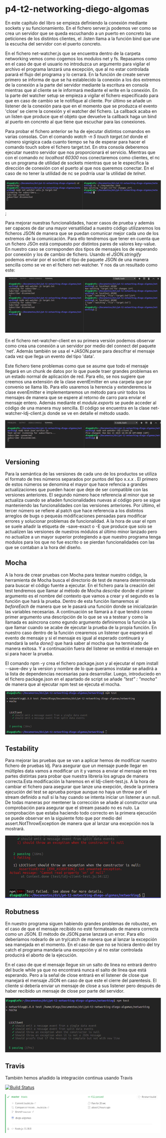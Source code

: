 # p4-t2-networking-diego-algomas

En este capítulo del libro se empieza definiendo la conexión mediante sockets y su funcionamiento. En el fichero server.js podemos ver como se crea un servidor que se queda escuchando a un puerto en concreto las peticiones de los distintos clientes, el .listen llama a la función bind que une la escucha del servidor con el puerto concreto. 

En el fichero net-watcher.js que se encuentra dentro de la carpeta networking vemos como cogemos los modulos net y fs. Repasamos como en el caso de que el usuario no introduzca un argumento para vigilar el archivo el programa lanzará una excepción, que al no estar controlada parará el flujo del programa y lo cerrará. En la función de create server primero se informa de que se ha establecido la conexión a los dos extremos de la conexión a la parte del servidor mediante la escritura en consola mientras que al cliente se le informará mediante el write en la conexión. En la parte del watcher setup se empieza a vigilar el fichero especificado para que en caso de cambio se le notifique al cliente. Por último se añade un listener de la conexión para que en el momento que se produzca el evento 'close' se cierre la conexión y el watcher del fichero. La callback acaba en un listen que produce que el objeto que devuelve la callback haga un bind al puerto en concreto al que tiene que escuchar para las conexiones.    

Para probar el fichero anterior se ha de ejecutar distintos comandos en varias consolas. Con el comando *watch -n 5 touch target.txt* donde el número signigica cada cuanto tiempo se ha de esperar para hacer el comando touch sobre el fichero target.txt. En otra consola deberemos ejecutar nuestro servidor que nos proporcionará el servicio. Mientras que con el comando *nc localhost 60300* nos conectaremos como clientes, el nc es un programa de utilidad de sockets mientras que se le especifica la dirección de conexión con el puerto al que nos queremos conectar. En el caso de no tener la utilidad de nc se podrría usar la utilidad de *telnet*. 

![algo](pictures/1.png);

Para mejorar nuestras funcionalidades, hacer casos de prueba y además ser capaces de dar una mayor versatilidad a nuestro código utilizaremos los ficheros JSON de manera que se puedan comunicar mejor cada uno de los extremos de la comunicación. Para ello tendremos que tener en cuenta que un fichero JSOn está compuesto por distintos pares de valores key-value. En nuestro caso se corresponden dos tipos de mensajes los de esperando por conexión y los de cambio de fichero. Usando el *JSON.stringify* podemos enviar por el socket el tipo de paquete JSON de una manera sencilla como se ve en el fichero net-watcher. Y nos da un resultado como este:

![algo](pictures/2.png)

En el fichero net-watcher-client en su primera versión podemos observar como crea una conexión a un servidor por medio del connect del paquete 'net'. Además también se usa el *JASON.parse para descifrar el mensaje cada vez que llega un evento del tipo 'data'. 

Este fichero tiene problemas como que se asume que todo el mensaje llegará en un chunk de datos por lo que puede traer grandes problemas en un estado normal de aplicación de red. Para ello, se nos sugiere que creemos una extensión de la clase eventEmitter en una carpeta que por convenio se llama lib. Para ello usaremos la herencia y extenderemos la clase evenEmitter e implementaremos un método para unir todos los mensajes de manera que se espere al retorno de carro para enviar el mensaje entero. Además mediante el *module.exports*  se puede acceder al código de una manera muy sencilla. El código se encuentra en la clase net-watcher-ldj-client.js donde se ve en detalle el método usado. 

![algo](pictures/3.png)

## Versioning

Para la semántica de las versiones de cada uno de los productos se utiliza el formato de tres números separados por puntos del tipo x.x.x . El primero de estos números se denomina el mayor que hace refencia a grandes actualizaciones que pueden hacer que deje de ser compatible con las versiones anteriores. El segundo número hace referencia al minor que se actualiza cuando se añaden funcionalidades nuevas al código pero se sigue manteniendo las funcionalidades con las versiones anteriores. Por último, el tercer número se refiere al patch que hace referencia a los distintos arreglos de bugs o pequeás módificaciones pensadas para modificar errores y solucionar problemas de funcionalidad. A la hora de usar el npm se suele añadir la etiqueta de -save-exact o -E que produce que solo se actualizen las versiones de nuestros módulos al último minor lanzado pero no actualize a un mayor superior protegiendo a que nuestro programa tenga modulos para los que no fue escrito o se pierdan funcionalidades con las que se contaban a la hora del diseño. 

## Mocha

A la hora de crear pruebas con Mocha para testear nuestro código, la herramienta de Mocha busca el directorio de test de manera determinada para buscar el código fuente a ejecutar. En el fichero para la creación del test tendremos que llamar al método de Mocha *describe* donde el primer argumento es el nombre del contexto que vamos a crear y el segundo es la función que hará la prueba. Dentro de esta función llamaremos al *beforeEach* de manera que se le pasará una función donde se inicializarán las variables necesarias. A continuación se llamará a *it* que tendrá como primer argumento una descripción de lo que se va a testear y como la llamada es asincrona como egundo argumento definiremos la función a la que llamar cuando se acabe de ejecutar la prueba de la propia función. En nuestro caso dentro de la función crearemos un listener que esperará el evento de mensaje y si el mensaje es igual al esperado continuará y mandará la seña *done()* que hará saber al mocha que ha terminado de manera exitosa. Y a continuación fuera del listener se emitirá el mensaje en si para hacer la prueba. 

El comando npm -y crea el fichero package.json y al ejecutar el npm install --save-dev y la version y nombre de lo que queramos instalar se añadirá a la lista de dependencias necesarias para desarrollar. Luego, introduciedo en el fichero package.json en el apartado de script se añade *"test" : "mocha"* de manera que al ejecutar npm test se ejecuta el mocha. 

![algo](pictures/4.png)

## Testability

Para mejorar las pruebas que se van a aplicar hemos de modificar nuestro fichero de pruebas ldj. Para asegurar que un mensaje puede llegar en múltiples data vamos a modificar un it y vamos a enviar el mensaje en tres partes distintas para probar que nuestra librería los agrupa de manera correcta.Esta modificación la haremos en el ldj-client-test.js. 
A la hora de cambiar el fichero para asegurar que lanze una exepción, desde la primera ejecución del test se aprueba porque aunque no haya un throw por el stream definido a null si la hay cuando se intenta iniciar un listener a un null. De todas maneras por mentener la corrección se añade al constructor una comprobación para asegurar que el stream pasado no es nulo. La comprobación que estaba haciendo todo correcto en la primera ejecución se puede observar en la siguiente foto que por medio del assert.NotThrowException de manera que al lanzar una excepción nos la mostrará. 

![algo](pictures/5.png)

## Robutness

En nuestro programa siguen habiendo grandes problemas de robustez, en el caso de que el mensaje recibido no esté formateado de manera correcta como un JSON. El método de JSON.parse lanzará un error. Para ello deberíamos rodearlo de un try/catch de manera que al lanzar la excepción sea manejada en el momento. En el caso de que no se hiciera dentro del try catch el programa mandaría una excepción y al no estar controlada producirá el aborto de la ejecución. 

En el caso de que el mensaje llegue sin un salto de linea no entrará dentro del bucle while ya que no encontrará nunca el salto de línea que está esperando. Pero a la señal de close entrará en el listener de close que manejará el mensaje JSON en caso de que este el cierre del parentesis. El cliente si debería enviar un mensaje de close a sus listener pero después de haber recibido un mensaje de close por parte del servidor. 

![algo](pictures/6.png)

## Travis

También hemos añadido la integración continua usando Travis

[![Build Status](https://travis-ci.org/ULL-ESIT-DSI-1819/p4-t2-networking-diego-algomas.svg?branch=master)](https://travis-ci.org/ULL-ESIT-DSI-1819/p4-t2-networking-diego-algomas)

![algo](pictures/7.png)
